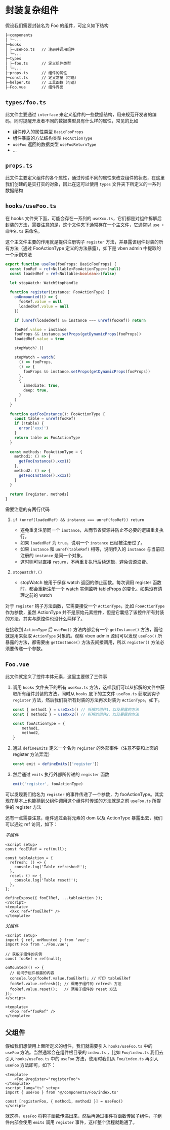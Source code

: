 # 封装复杂组件

假设我们需要封装名为 Foo 的组件，可定义如下结构

```cmd
├─components
│ └─...
├─hooks
│ ├─useFoo.ts	// 注册并调用组件
│ └─...
├─types
│ ├─foo.ts		// 定义组件类型
│ └─...
├─props.ts		// 组件的属性
├─const.ts		// 定义常量（可选）
├─helper.ts		// 工具函数（可选）
├─Foo.vue		// 组件界面
```

## `types/foo.ts`

此文件主要通过 `interface` 来定义组件的一些数据结构，用来规范开发者的编码，同时提醒开发者不同的数据类型具有什么样的属性，常见的比如

+ 组件传入的属性类型 `BasicFooProps`
+ 组件暴露的方法结构类型 `FooActionType`
+ `useFoo` 返回的数据类型 `useFooReturnType`
+ ...

## `props.ts`

此文件主要定义组件的各个属性，通过传递不同的属性来改变组件的状态，在这里我们创建的是实打实的对象，因此在这可以使用 `types` 文件夹下所定义的一系列数据结构

## `hooks/useFoo.ts`

在 hooks 文件夹下面，可能会存在一系列的 `useXxx.ts`，它们都是对组件拆解后封装的方法，需要注意的是，这个文件夹下通常存在一个主文件，它通常以 `use + 组件名.ts`  来命名。

这个主文件主要的作用就是提供注册钩子 `register` 方法，并暴露该组件封装的所有方法（通过 FooActionType 定义的方法暴露），如下是 vben admin 中提取的一个示例方法

```ts
export function useFoo(fooProps: BasicFooProps) {
  const fooRef = ref<Nullable<FooActionType>>(null)
  const loadedRef = ref<Nullable<boolean>>(false)
    
  let stopWatch: WatchStopHandle

  function register(instance: FooActionType) {
    onUnmounted(() => {
      fooRef.value = null
      loadedRef.value = null
    })

    if (unref(loadedRef) && instance === unref(fooRef)) return

    fooRef.value = instance
    fooProps && instance.setProps(getDynamicProps(fooProps))
    loadedRef.value = true

    stopWatch?.()

    stopWatch = watch(
      () => fooProps,
      () => {
        fooProps && instance.setProps(getDynamicProps(fooProps))
      },
      {
        immediate: true,
        deep: true,
      }
    )
  }
    
  function getFooInstance(): FooActionType {
    const table = unref(fooRef)
    if (!table) {
      error('xxx!')
    }
    return table as FooActionType
  }
    
  const methods: FooActionType = {
    method1: () => {
      getFooInstance().xxx1()
    },
    method2: () => {
      getFooInstance().xxx2()
    }
  }
    
  return [register, methods]
}
```

需要注意的有两行代码

1. `if (unref(loadedRef) && instance === unref(fooRef)) return`
   + 避免重复注册同一个 `instance`，从而节省资源并防止不必要的逻辑重复执行。
   + 如果 `loadedRef` 为 `true`，说明一个 `instance` 已经被注册过了。
   + 如果 `instance` 和 `unref(tableRef)` 相等，说明传入的 `instance` 与当前已注册的 `instance` 是同一个对象。
   + 这时则可以直接 `return`，不再重复执行后续逻辑，避免资源浪费。

2. `stopWatch?.()`
   + stopWatch 被用于保存 watch 返回的停止函数。每次调用 register 函数时，都会重新注册一个 watch 实例监听 tableProps 的变化。如果没有清理之前的 watch

对于 `register` 钩子方法函数，它需要接受一个 `ActionType`，比如 `FooActionType` 作为参数，虽然 ActionType 并不是原始元素控件，但是它囊括了该控件所有封装的方法，其实与原控件也没什么两样了。

在接收到 `ActionType` 后 `useFoo()` 方法内部会有一个 `getInstance()` 方法，而他就是用来获取 `ActionType` 对象的。观察 vben admin 源码可以发现 `useFoo()` 所暴露的方法，都需要由 `getInstance()` 方法去间接调用，所以 `register()` 方法必须要传递一个参数。

## `Foo.vue`

此文件就定义了控件本体元素，这里主要做了三件事

1. 调用 `hooks` 文件夹下的所有 `useXxx.ts` 方法，这样我们可以从拆解的文件中获取所有组件封装的方法，同时从 `hooks` 底下的主文件 `useFoo.ts` 获取到钩子 `register` 方法，然后我们将所有封装的方法再次封装为 `ActionType`，如下。

   ```ts
   const { method1 } = useXxx1() // 拆解的组件1，以及暴露的方法
   const { method2 } = useXxx2() // 拆解的组件2，以及暴露的方法
   
   const fooActionType = {
       method1,
       method2,
   }
   ```

2. 通过 `defineEmits` 定义一个名为 `register` 的外部事件（注意不要和上面的 register 方法弄混）

   ```ts
   const emit = defineEmits(['register'])
   ```

3. 然后通过 `emits` 执行外部所传递的 `register` 函数

   ```ts
   emit('register', fooActionType)
   ```

可以发现我们给名为 `register` 的事件传递了一个参数，为 fooActionType。其实现在基本上也能猜到父组件调用这个组件时传递的方法就是之前 `useFoo.ts` 所提供的 register 方法

还有一点需要注意，组件通过会将元素的 dom 以及 ActionType 暴露出去，我们可以通过 ref 访问，如下：

*子组件*

```vue
<script setup>
const fooElRef = ref(null);

const tableAction = {
  refresh: () => {
    console.log('Table refreshed!');
  },
  reset: () => {
    console.log('Table reset!');
  },
};

defineExpose({ fooElRef, ...tableAction });
</script>
<template>
  <Xxx ref="fooElRef" />
</template>
```

*父组件*

```vue
<script setup>
import { ref, onMounted } from 'vue';
import Foo from './Foo.vue';

// 获取子组件的实例
const fooRef = ref(null);

onMounted(() => {
  // 访问子组件暴露的内容
  console.log(fooRef.value.fooElRef); // 打印 tableElRef
  fooRef.value.refresh(); // 调用子组件的 refresh 方法
  fooRef.value.reset();   // 调用子组件的 reset 方法
});
</script>

<template>
  <Foo ref="fooRef" />
</template>
```

## 父组件

假如我们想使用上面所定义的组件，我们就需要引入 `hooks/useFoo.ts` 中的 `useFoo` 方法。当然通常会在组件根目录的 `index.ts` ，比如 `Foo/index.ts` 我们去引入 `hooks/useFoo.ts` 中的 `useFoo` 方法，使用时我们从 `Foo/index.ts` 再引入 `useFoo` 方法即可，如下：

```vue
<template>
	<Foo @register="registerFoo">
</template>
<script lang="ts" setup>
import { useFoo } from '@/components/Foo/index.ts'

const [registerFoo, { method1, method2 }] = useFoo()
</script>
```

就这样，`useFoo` 将钩子函数传递出来，然后再通过事件将函数传回子组件，子组件内部会使用 `emits` 调用 `register` 事件，这样整个流程就跑通了。

